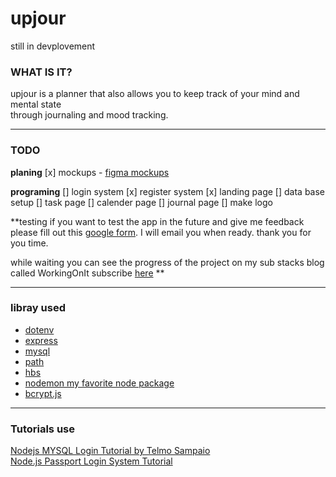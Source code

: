 # upjour

still in devplovement

### WHAT IS IT?
  upjour is a planner that also allows you to keep track of your mind and mental state
  <br/>
  through journaling and mood tracking.

___________________________________________________________________________________________________________________
### TODO

**planing**
[x] mockups
    - [figma mockups](https://www.figma.com/file/4xWlIhUssWtN4Y97LcEWl4/upjour?t=TbdfHfMknstETGho-1)


**programing**
[] login system
[x] register system
[x] landing page
[] data base setup
[] task page
[] calender page
[] journal page
[] make logo

**testing
if you want to test the app in the future and give me feedback please fill out this [google form](https://forms.gle/LwgyXv3a6AmnGFpk9). I will email you when ready. thank you for you time.

while waiting you can see the progress of the project on my sub stacks blog called WorkingOnIt subscribe [here](https://devdes.substack.com/)
**
___________________________________________________________________________________________________________________

### libray used
* [dotenv](https://www.npmjs.com/package/dotenv)
* [express](https://www.npmjs.com/package/express)
* [mysql](https://www.npmjs.com/package/mysql)
* [path](https://www.npmjs.com/package/path)
* [hbs](https://www.npmjs.com/package/hbs)
* [nodemon my favorite node package](https://www.npmjs.com/package/nodemon)
* [bcrypt.js](https://github.com/dcodeIO/bcrypt.js#bcryptjs)

___________________________________________________________________________________________________________________

### Tutorials use
[Nodejs MYSQL Login Tutorial  by Telmo Sampaio](https://youtube.com/playlist?list=PLD9SRxG6ST3GBsczn8OUKLaErhrvOz9zQ)
<br/>
[ Node.js Passport Login System Tutorial ](https://www.youtube.com/watch?v=-RCnNyD0L-s&t=20s)






